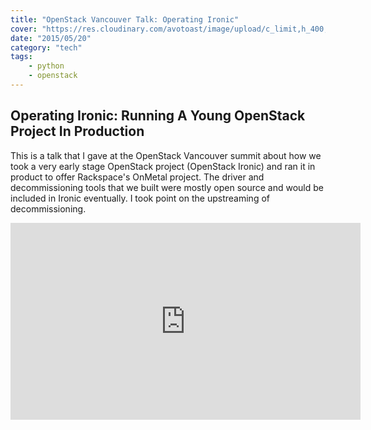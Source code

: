 ```yaml
---
title: "OpenStack Vancouver Talk: Operating Ironic"
cover: "https://res.cloudinary.com/avotoast/image/upload/c_limit,h_400,q_auto:good,w_600/v1530544491/nangio/Screen_Shot_2018-07-02_at_10.13.39_AM.png"
date: "2015/05/20"
category: "tech"
tags:
    - python
    - openstack
---
```


## Operating Ironic: Running A Young OpenStack Project In Production

This is a talk that I gave at the OpenStack Vancouver summit about how we took a very early stage OpenStack project (OpenStack Ironic) and ran it in product to offer Rackspace's OnMetal project. The driver and decommissioning tools that we built were mostly open source and would be included in Ironic eventually. I took point on the upstreaming of decommissioning.

<iframe width="560" height="315" src="https://www.youtube.com/embed/rt55cxUSvN4" frameborder="0" allow="autoplay; encrypted-media" allowfullscreen></iframe>
